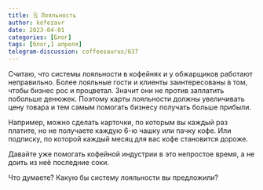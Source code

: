 ```yaml
---
title: 🗒 Лояльность
author: kofezavr
date: 2023-04-01
categories: [Блог]
tags: [блог,1 апреля]
telegram-discussion: coffeesaurus/637
--- 
```

Считаю, что системы лояльности в кофейнях и у обжарщиков работают неправильно. Более лояльные гости и клиенты заинтересованы в том, чтобы бизнес рос и процветал. Значит они не против заплатить побольше денюжек. Поэтому карты лояльности должны увеличивать цену товара и тем самым помогать бизнесу получать больше прибыли. 

Например, можно сделать карточки, по которым вы каждый раз платите, но не получаете каждую 6-ю чашку или пачку кофе. Или подписку, по которой каждый месяц для вас кофе становится дороже. 

Давайте уже помогать кофейной индустрии в это непростое время, а не доить из неё последние соки. 

Что думаете? Какую бы систему лояльности вы предложили?